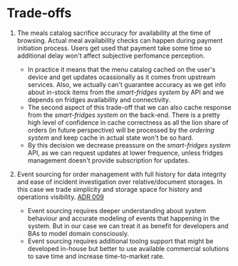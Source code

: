 # Trade-offs 

1. The meals catalog sacrifice accuracy for availability at the time of browsing. Actual meal availability checks can happen during payment initiation process. Users get used that payment take some time so additional delay won't affect subjective perfomance perception.   
    - In practice it means that the menu catalog cached on the user's device and get updates ocassionally as it comes from upstream services. Also, we actually can't guarantee accuracy as we get info about in-stock items from the _smart-fridges system_ by API and we depends on fridges availability and connectivity. 
    - The second aspect of this trade-off that we can also cache response from the _smart-fridges system_ on the back-end. There is a pretty high level of confidence in cache correctness as all the lion share of orders (in future perspective) will be processed by the _ordering system_ and keep cache in actual state won't be so hard. 
    - By this decision we decrease preassure on the _smart-fridges system_ API, as we can request updates at lower frequence, unless fridges management doesn't provide subscription for updates.   
    
2. Event sourcing for order management with full history for data integrity and ease of incident investigation over relative/document storages. In this case we trade simplicity and storage space for history and operations visibility. [ADR 009](https://github.com/ldynia/archcolider/blob/master/4.ADRs/009%20Event%20sourcing%20usage.md)
    - Event sourcing requires deeper understanding about system behaviour and accurate modeling of events that happening in the system. But in our case we can treat it as benefit for developers and BAs to model domain consciously.  
    - Event sourcing requires additional toolng support that might be developed in-house but better to use available commercial solutions to save time and increase time-to-market rate. 
    


